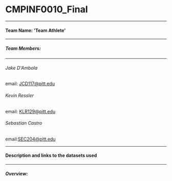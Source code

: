# CMPINF0010_Final
___________________________________
#### Team Name: 'Team Athlete'
___________________________________

##### Team Members:
___________________________________
###### Jake D'Ambola 
email: JCD117@pitt.edu

###### Kevin Ressler
email: KLR129@pitt.edu

###### Sebastian Castro
email:SEC204@pitt.edu
___________________________________
#### Description and links to the datasets used




___________________________________
##### Overview:
